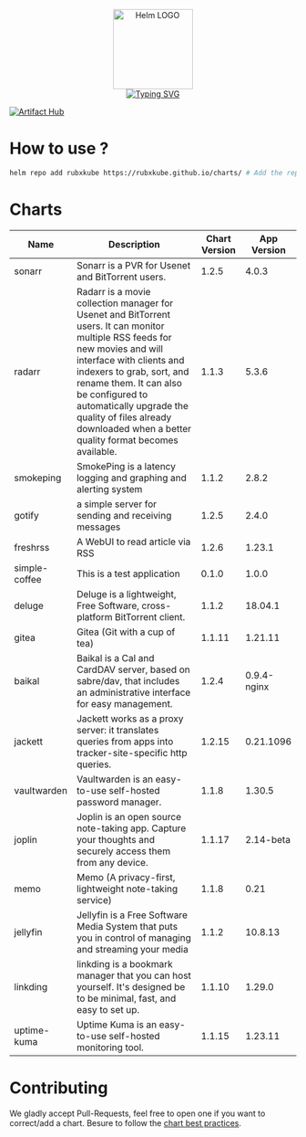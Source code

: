 <p align="center">
    <img src="https://helm.sh/img/helm.svg" width="140px" alt="Helm LOGO"/>
    <br>
    <a href="https://rubxkube.github.io/charts/"><img src="https://readme-typing-svg.herokuapp.com?font=Fira+Code&pause=1000&color=0F1689&background=FFFFFF00&center=true&vCenter=true&width=435&lines=QJOLY's+Chart+Repository;rubxkube.github.io%2Fhelm-charts;+Feel+free+to+contribute" alt="Typing SVG" /></a>
</p>

[![Artifact Hub](https://img.shields.io/endpoint?url=https://artifacthub.io/badge/repository/rubxkube)](https://artifacthub.io/packages/search?repo=rubxkube)

# How to use ? 

```bash
helm repo add rubxkube https://rubxkube.github.io/charts/ # Add the repo to your helm
```

# Charts

| Name  | Description | Chart Version | App Version |
|-------|-------------|---------------|-------------|
| sonarr | Sonarr is a PVR for Usenet and BitTorrent users. | 1.2.5 | 4.0.3 |
| radarr | Radarr is a movie collection manager for Usenet and BitTorrent users. It can monitor multiple RSS feeds for new movies and will interface with clients and indexers to grab, sort, and rename them. It can also be configured to automatically upgrade the quality of files already downloaded when a better quality format becomes available. | 1.1.3 | 5.3.6 |
| smokeping | SmokePing is a latency logging and graphing and alerting system | 1.1.2 | 2.8.2 |
| gotify | a simple server for sending and receiving messages | 1.2.5 | 2.4.0 |
| freshrss | A WebUI to read article via RSS | 1.2.6 | 1.23.1 |
| simple-coffee | This is a test application | 0.1.0 | 1.0.0 |
| deluge | Deluge is a lightweight, Free Software, cross-platform BitTorrent client. | 1.1.2 | 18.04.1 |
| gitea | Gitea (Git with a cup of tea) | 1.1.11 | 1.21.11 |
| baikal | Baikal is a Cal and CardDAV server, based on sabre/dav, that includes an administrative interface for easy management. | 1.2.4 | 0.9.4-nginx |
| jackett | Jackett works as a proxy server: it translates queries from apps into tracker-site-specific http queries. | 1.2.15 | 0.21.1096 |
| vaultwarden | Vaultwarden is an easy-to-use self-hosted password manager. | 1.1.8 | 1.30.5 |
| joplin | Joplin is an open source note-taking app. Capture your thoughts and securely access them from any device. | 1.1.17 | 2.14-beta |
| memo | Memo (A privacy-first, lightweight note-taking service) | 1.1.8 | 0.21 |
| jellyfin | Jellyfin is a Free Software Media System that puts you in control of managing and streaming your media | 1.1.2 | 10.8.13 |
| linkding | linkding is a bookmark manager that you can host yourself. It's designed be to be minimal, fast, and easy to set up. | 1.1.10 | 1.29.0 |
| uptime-kuma | Uptime Kuma is an easy-to-use self-hosted monitoring tool. | 1.1.15 | 1.23.11 |


# Contributing 

We gladly accept Pull-Requests, feel free to open one if you want to correct/add a chart. Besure to follow the [chart best practices](https://helm.sh/docs/chart_best_practices/).
